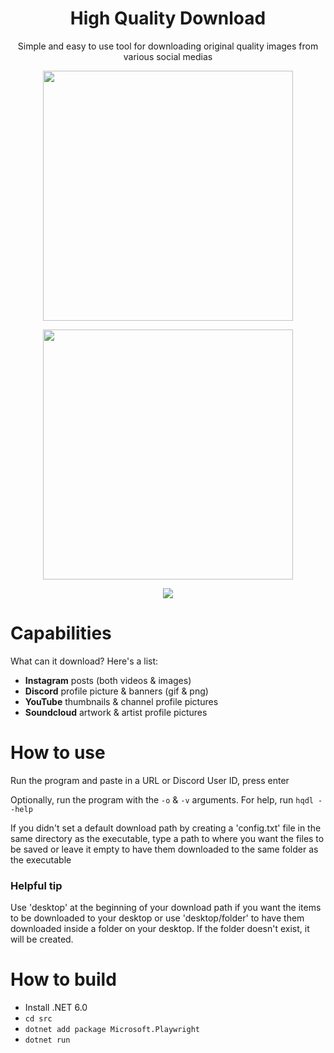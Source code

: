 <h1 align="center">High Quality Download</h1>
<p align="center">Simple and easy to use tool for downloading original quality images from various social medias</p>

<p align="center">
  <img width="400" align="center" src="https://user-images.githubusercontent.com/93228501/160738873-692fa6af-d923-4d1b-871c-33787a7f29ec.png"/>
</p>
<p align="center">
  <img width="400" align="center" src="https://user-images.githubusercontent.com/93228501/160738270-edbff342-7b44-450d-afc4-f3513e7dfd85.png"/>
</p>

<p align="center"><a href="https://github.com/microsoft/playwright-dotnet"><img src="https://img.shields.io/badge/powered%20by-playwright-0077a3"/></a></p>


# Capabilities

What can it download? Here's a list:
- **Instagram** posts (both videos & images)
- **Discord** profile picture & banners (gif & png)
- **YouTube** thumbnails & channel profile pictures
- **Soundcloud** artwork & artist profile pictures

# How to use

Run the program and paste in a URL or Discord User ID, press enter

Optionally, run the program with the `-o` & `-v` arguments. For help, run `hqdl --help`

If you didn't set a default download path by creating a 'config.txt' file in the same directory as the executable, type a path to where you want the files to be saved or leave it empty to have them downloaded to the same folder as the executable

### Helpful tip
Use 'desktop' at the beginning of your download path if you want the items to be downloaded to your desktop or use 'desktop/folder' to have them downloaded inside a folder on your desktop. If the folder doesn't exist, it will be created.


# How to build

- Install .NET 6.0
- `cd src`
- `dotnet add package Microsoft.Playwright`
- `dotnet run`
